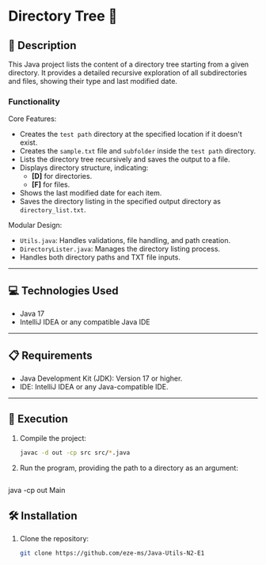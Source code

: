# Directory Tree 📂

## 📄 Description
This Java project lists the content of a directory tree starting from a given directory. It provides a detailed recursive exploration of all subdirectories and files, showing their type and last modified date.

### **Functionality**
Core Features:
- Creates the `test path` directory at the specified location if it doesn't exist.
- Creates the `sample.txt` file and `subfolder` inside the `test path` directory.
- Lists the directory tree recursively and saves the output to a file.
- Displays directory structure, indicating:
    - **[D]** for directories.
    - **[F]** for files.
- Shows the last modified date for each item.
- Saves the directory listing in the specified output directory as `directory_list.txt`.

Modular Design:
- `Utils.java`: Handles validations, file handling, and path creation.
- `DirectoryLister.java`: Manages the directory listing process.
- Handles both directory paths and TXT file inputs.

---

## 💻 Technologies Used
- Java 17
- IntelliJ IDEA or any compatible Java IDE

---

## 📋 Requirements
- Java Development Kit (JDK): Version 17 or higher.
- IDE: IntelliJ IDEA or any Java-compatible IDE.

---

## 🚀 Execution
1. Compile the project:
   ```bash
   javac -d out -cp src src/*.java

2. Run the program, providing the path to a directory as an argument:
   ```bash
java -cp out Main


## 🛠️ Installation
1. Clone the repository:
   ```bash
   git clone https://github.com/eze-ms/Java-Utils-N2-E1